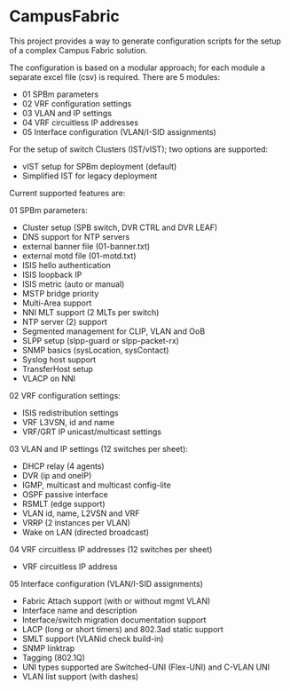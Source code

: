 # CampusFabric
This project provides a way to generate configuration scripts for the setup of a complex Campus Fabric solution.

The configuration is based on a modular approach; for each module a separate excel file (csv) is required.
There are 5 modules:
- 01 SPBm parameters 
- 02 VRF configuration settings
- 03 VLAN and IP settings 
- 04 VRF circuitless IP addresses 
- 05 Interface configuration (VLAN/I-SID assignments)

For the setup of switch Clusters (IST/vIST); two options are supported:
- vIST setup for SPBm deployment (default)
- Simplified IST for legacy deployment


Current supported features are:
  
  01 SPBm parameters:
  - Cluster setup (SPB switch, DVR CTRL and DVR LEAF)
  - DNS support for NTP servers
  - external banner file (01-banner.txt)
  - external motd file (01-motd.txt)
  - ISIS hello authentication
  - ISIS loopback IP
  - ISIS metric (auto or manual)
  - MSTP bridge priority
  - Multi-Area support
  - NNI MLT support (2 MLTs per switch)
  - NTP server (2) support
  - Segmented management for CLIP, VLAN and OoB
  - SLPP setup (slpp-guard or slpp-packet-rx)
  - SNMP basics (sysLocation, sysContact)
  - Syslog host support
  - TransferHost setup
  - VLACP on NNI

  02 VRF configuration settings:
  - ISIS redistribution settings
  - VRF L3VSN, id and name
  - VRF/GRT IP unicast/multicast settings

  03 VLAN and IP settings (12 switches per sheet):
  - DHCP relay (4 agents)
  - DVR (ip and oneIP)
  - IGMP, multicast and multicast config-lite
  - OSPF passive interface
  - RSMLT (edge support)
  - VLAN id, name, L2VSN and VRF
  - VRRP (2 instances per VLAN)
  - Wake on LAN (directed broadcast)

  04 VRF circuitless IP addresses (12 switches per sheet)
  - VRF circuitless IP address
  
  05 Interface configuration (VLAN/I-SID assignments)
  - Fabric Attach support (with or without mgmt VLAN)
  - Interface name and description
  - Interface/switch migration documentation support
  - LACP (long or short timers) and 802.3ad static support
  - SMLT support (VLANid check build-in)
  - SNMP linktrap
  - Tagging (802.1Q)
  - UNI types supported are Switched-UNI (Flex-UNI) and C-VLAN UNI
  - VLAN list support (with dashes)

